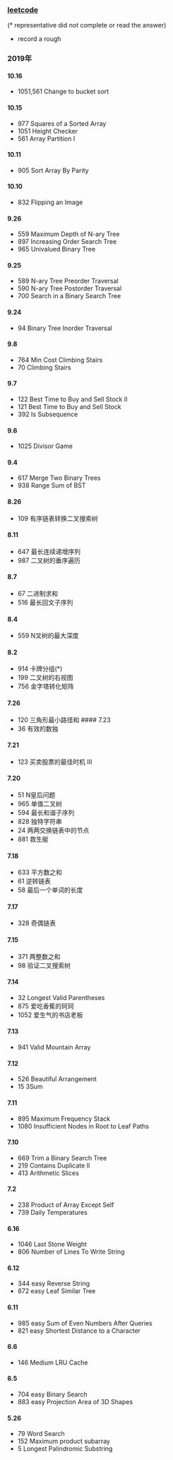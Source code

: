 ### [leetcode](https://leetcode-cn.com/problems/trim-a-binary-search-tree/submissions/)
(* representative did not complete or read the answer)

- record a rough

### 2019年
#### 10.16
- 1051,561 Change to bucket sort
#### 10.15
- 977 Squares of a Sorted Array
- 1051 Height Checker
- 561 Array Partition I
#### 10.11
- 905 Sort Array By Parity
#### 10.10 
- 832 Flipping an Image
#### 9.26
- 559 Maximum Depth of N-ary Tree
- 897 Increasing Order Search Tree
- 965 Univalued Binary Tree
#### 9.25
- 589 N-ary Tree Preorder Traversal
- 590 N-ary Tree Postorder Traversal
- 700 Search in a Binary Search Tree
#### 9.24
- 94 Binary Tree Inorder Traversal
#### 9.8
- 764 Min Cost Climbing Stairs
- 70 Climbing Stairs
#### 9.7
- 122 Best Time to Buy and Sell Stock II
- 121 Best Time to Buy and Sell Stock
- 392 Is Subsequence
#### 9.6
- 1025 Divisor Game
#### 9.4
- 617 Merge Two Binary Trees
- 938 Range Sum of BST
#### 8.26 
- 109 有序链表转换二叉搜索树
#### 8.11
- 647 最长连续递增序列
- 987 二叉树的垂序遍历
#### 8.7
-  67 二进制求和
- 516  最长回文子序列 
#### 8.4
- 559 N叉树的最大深度
#### 8.2 
- 914 卡牌分组(*)
- 199 二叉树的右视图
- 756 金字塔转化矩阵
#### 7.26
- 120 三角形最小路径和 #### 7.23 
- 36 有效的数独
#### 7.21
- 123 买卖股票的最佳时机 III
#### 7.20
- 51 N皇后问题
- 965 单值二叉树
- 594 最长和谐子序列
- 828 独特字符串
- 24 两两交换链表中的节点
- 881 救生艇
#### 7.18
- 633 平方数之和
- 61 逆转链表
- 58 最后一个单词的长度
#### 7.17
- 328 奇偶链表
#### 7.15
- 371 两整数之和
- 98 验证二叉搜索树
#### 7.14
- 32 Longest Valid Parentheses
- 875 爱吃香蕉的珂珂
- 1052 爱生气的书店老板
#### 7.13
- 941 Valid Mountain Array
#### 7.12
- 526 Beautiful Arrangement
- 15 3Sum
#### 7.11
- 895 Maximum Frequency Stack 
- 1080 Insufficient Nodes in Root to Leaf Paths
#### 7.10
- 669 Trim a Binary Search Tree
- 219 Contains Duplicate II
- 413 Arithmetic Slices 
#### 7.2
- 238 Product of Array Except Self
- 739 Daily Temperatures
#### 6.16
- 1046 Last Stone Weight
- 806 Number of Lines To Write String 
#### 6.12
- 344 easy Reverse String
- 872 easy Leaf Similar Tree
#### 6.11
- 985 easy Sum of Even Numbers After Queries
- 821 easy Shortest Distance to a Character
#### 6.6
- 146 Medium LRU Cache
#### 6.5
- 704  easy Binary Search
- 883  easy Projection Area of 3D Shapes
#### 5.26
- 79 Word Search
- 152 Maximum product subarray 
- 5 Longest Palindromic Substring 
